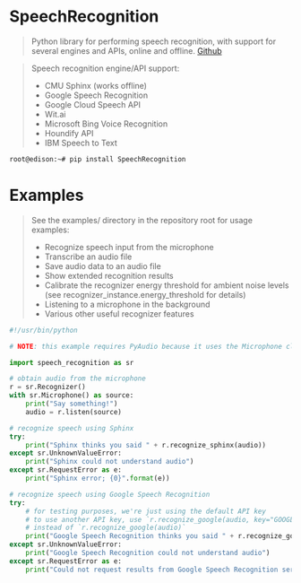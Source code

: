 # SpeechRecognition

> Python library for performing speech recognition, with support for several engines and APIs, online and offline. [Github](https://github.com/Uberi/speech_recognition)

> Speech recognition engine/API support:
> - CMU Sphinx (works offline)
> - Google Speech Recognition
> - Google Cloud Speech API
> - Wit.ai
> - Microsoft Bing Voice Recognition
> - Houndify API
> - IBM Speech to Text

```sh
root@edison:~# pip install SpeechRecognition
```

# Examples

> See the examples/ directory in the repository root for usage examples:
> - Recognize speech input from the microphone
> - Transcribe an audio file
> - Save audio data to an audio file
> - Show extended recognition results
> - Calibrate the recognizer energy threshold for ambient noise levels (see recognizer_instance.energy_threshold for details)
> - Listening to a microphone in the background
> - Various other useful recognizer features

```python
#!/usr/bin/python

# NOTE: this example requires PyAudio because it uses the Microphone class

import speech_recognition as sr

# obtain audio from the microphone
r = sr.Recognizer()
with sr.Microphone() as source:
    print("Say something!")
    audio = r.listen(source)

# recognize speech using Sphinx
try:
    print("Sphinx thinks you said " + r.recognize_sphinx(audio))
except sr.UnknownValueError:
    print("Sphinx could not understand audio")
except sr.RequestError as e:
    print("Sphinx error; {0}".format(e))

# recognize speech using Google Speech Recognition
try:
    # for testing purposes, we're just using the default API key
    # to use another API key, use `r.recognize_google(audio, key="GOOGLE_SPEECH_RECOGNITION_API_KEY")`
    # instead of `r.recognize_google(audio)`
    print("Google Speech Recognition thinks you said " + r.recognize_google(audio))
except sr.UnknownValueError:
    print("Google Speech Recognition could not understand audio")
except sr.RequestError as e:
    print("Could not request results from Google Speech Recognition service; {0}".format(e))
```
